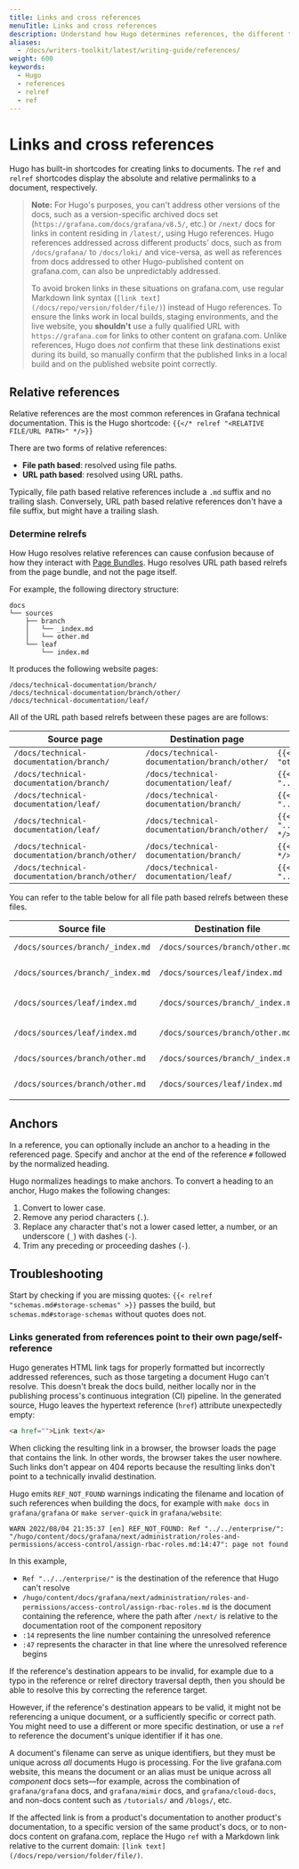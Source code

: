 ```yaml
---
title: Links and cross references
menuTitle: Links and cross references
description: Understand how Hugo determines references, the different types of references, and how to use them.
aliases:
  - /docs/writers-toolkit/latest/writing-guide/references/
weight: 600
keywords:
  - Hugo
  - references
  - relref
  - ref
---
```


# Links and cross references

Hugo has built-in shortcodes for creating links to documents.
The `ref` and `relref` shortcodes display the absolute and relative permalinks to a document, respectively.

> **Note:** For Hugo's purposes, you can't address other versions of the docs, such as a version-specific archived docs set (`https://grafana.com/docs/grafana/v8.5/`, etc.) or `/next/` docs for links in content residing in `/latest/`, using Hugo references.
> Hugo references addressed across different products' docs, such as from `/docs/grafana/` to `/docs/loki/` and vice-versa, as well as references from docs addressed to other Hugo-published content on grafana.com, can also be unpredictably addressed.
>
> To avoid broken links in these situations on grafana.com, use regular Markdown link syntax (`[link text](/docs/repo/version/folder/file/)`) instead of Hugo references. To ensure the links work in local builds, staging environments, and the live website, you **shouldn't** use a fully qualified URL with `https://grafana.com` for links to other content on grafana.com.
> Unlike references, Hugo does _not_ confirm that these link destinations exist during its build, so manually confirm that the published links in a local build and on the published website point correctly.

## Relative references

Relative references are the most common references in Grafana technical documentation.
This is the Hugo shortcode: `{{</* relref "<RELATIVE FILE/URL PATH>" */>}}`

There are two forms of relative references:

- **File path based**: resolved using file paths.
- **URL path based**: resolved using URL paths.

Typically, file path based relative references include a `.md` suffix and no trailing slash.
Conversely, URL path based relative references don't have a file suffix, but might have a trailing slash.

### Determine relrefs

How Hugo resolves relative references can cause confusion because of how they interact with [Page Bundles](https://gohugo.io/content-management/page-bundles/).
Hugo resolves URL path based relrefs from the page bundle, and not the page itself.

For example, the following directory structure:

```
docs
└── sources
    ├── branch
    │   └── _index.md
    │   └── other.md
    └── leaf
        └── index.md
```

It produces the following website pages:

```
/docs/technical-documentation/branch/
/docs/technical-documentation/branch/other/
/docs/technical-documentation/leaf/
```

All of the URL path based relrefs between these pages are are follows:

| Source page                                   | Destination page                              | relref                                 |
| --------------------------------------------- | --------------------------------------------- | -------------------------------------- |
| `/docs/technical-documentation/branch/`       | `/docs/technical-documentation/branch/other/` | `{{</* relref "other" */>}}`           |
| `/docs/technical-documentation/branch/`       | `/docs/technical-documentation/leaf/`         | `{{</* relref "../leaf" */>}}`         |
| `/docs/technical-documentation/leaf/`         | `/docs/technical-documentation/branch/`       | `{{</* relref "../branch" */>}}`       |
| `/docs/technical-documentation/leaf/`         | `/docs/technical-documentation/branch/other/` | `{{</* relref "../branch/other" */>}}` |
| `/docs/technical-documentation/branch/other/` | `/docs/technical-documentation/branch/`       | `{{</* relref "./" */>}}`              |
| `/docs/technical-documentation/branch/other/` | `/docs/technical-documentation/leaf/`         | `{{</* relref "../leaf" */>}}`         |

You can refer to the table below for all file path based relrefs between these files.

| Source file                      | Destination file                 | relref                                     |
| -------------------------------- | -------------------------------- | ------------------------------------------ |
| `/docs/sources/branch/_index.md` | `/docs/sources/branch/other.md`  | `{{</* relref "other.md" */>}}`            |
| `/docs/sources/branch/_index.md` | `/docs/sources/leaf/index.md`    | `{{</* relref "../leaf/index.md" */>}}`    |
| `/docs/sources/leaf/index.md`    | `/docs/sources/branch/_index.md` | `{{</* relref "../branch/_index.md" */>}}` |
| `/docs/sources/leaf/index.md`    | `/docs/sources/branch/other.md`  | `{{</* relref "../branch/other.md" */>}}`  |
| `/docs/sources/branch/other.md`  | `/docs/sources/branch/_index.md` | `{{</* relref "_index.md" */>}}`           |
| `/docs/sources/branch/other.md`  | `/docs/sources/leaf/index.md`    | `{{</* relref "../leaf/index.md" */>}}`    |

## Anchors

In a reference, you can optionally include an anchor to a heading in the referenced page.
Specify and anchor at the end of the reference `#` followed by the normalized heading.

Hugo normalizes headings to make anchors.
To convert a heading to an anchor, Hugo makes the following changes:

1. Convert to lower case.
1. Remove any period characters (`.`).
1. Replace any character that's not a lower cased letter, a number, or an underscore (`_`) with dashes (`-`).
1. Trim any preceding or proceeding dashes (`-`).

## Troubleshooting

Start by checking if you are missing quotes: `{{< relref "schemas.md#storage-schemas" >}}` passes the build, but `schemas.md#storage-schemas` without quotes does not.

### Links generated from references point to their own page/self-reference

Hugo generates HTML link tags for properly formatted but incorrectly addressed references, such as those targeting a document Hugo can't resolve.
This doesn't break the docs build, neither locally nor in the publishing process's continuous integration (CI) pipeline.
In the generated source, Hugo leaves the hypertext reference (`href`) attribute unexpectedly empty:

```html
<a href="">Link text</a>
```

When clicking the resulting link in a browser, the browser loads the page that contains the link.
In other words, the browser takes the user nowhere.
Such links don't appear on 404 reports because the resulting links don't point to a technically invalid destination.

Hugo emits `REF_NOT_FOUND` warnings indicating the filename and location of such references when building the docs, for example with `make docs` in `grafana/grafana` or `make server-quick` in `grafana/website`:

```
WARN 2022/08/04 21:35:37 [en] REF_NOT_FOUND: Ref "../../enterprise/": "/hugo/content/docs/grafana/next/administration/roles-and-permissions/access-control/assign-rbac-roles.md:14:47": page not found
```

In this example,

- `Ref "../../enterprise/"` is the destination of the reference that Hugo can't resolve
- `/hugo/content/docs/grafana/next/administration/roles-and-permissions/access-control/assign-rbac-roles.md` is the document containing the reference, where the path after `/next/` is relative to the documentation root of the component repository
- `:14` represents the line number containing the unresolved reference
- `:47` represents the character in that line where the unresolved reference begins

If the reference's destination appears to be invalid, for example due to a typo in the reference or relref directory traversal depth, then you should be able to resolve this by correcting the reference target.

However, if the reference's destination appears to be valid, it might not be referencing a unique document, or a sufficiently specific or correct path.
You might need to use a different or more specific destination, or use a `ref` to reference the document's unique identifier if it has one.

A document's filename can serve as unique identifiers, but they must be unique across _all_ documents Hugo is processing.
For the live grafana.com website, this means the document or an alias must be unique across all _component_ docs sets&mdash;for example, across the combination of `grafana/grafana` docs, and `grafana/mimir` docs, and `grafana/cloud-docs`, and non-docs content such as `/tutorials/` and `/blogs/`, etc.

If the affected link is from a product's documentation to another product's documentation, to a specific version of the same product's docs, or to non-docs content on grafana.com, replace the Hugo `ref` with a Markdown link relative to the current domain: `[link text](/docs/repo/version/folder/file/)`.
